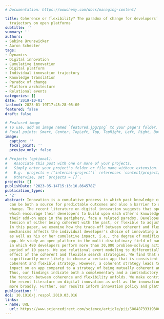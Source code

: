 ```yaml
---
# Documentation: https://wowchemy.com/docs/managing-content/

title: Coherence or flexibility? The paradox of change for developers’ digital innovation
  trajectory on open platforms
subtitle: ''
summary: ''
authors:
- Sabine Brunswicker
- Aaron Schecter
tags:
- Dynamics
- Digital innovation
- Cumulative innovation
- Digital platform
- Individual innovation trajectory
- Knowledge translation
- Paradox of change
- Platform architecture
- Relational events
categories: []
date: '2019-10-01'
lastmod: 2023-01-19T17:45:28-05:00
featured: false
draft: false

# Featured image
# To use, add an image named `featured.jpg/png` to your page's folder.
# Focal points: Smart, Center, TopLeft, Top, TopRight, Left, Right, BottomLeft, Bottom, BottomRight.
image:
  caption: ''
  focal_point: ''
  preview_only: false

# Projects (optional).
#   Associate this post with one or more of your projects.
#   Simply enter your project's folder or file name without extension.
#   E.g. `projects = ["internal-project"]` references `content/project/deep-learning/index.md`.
#   Otherwise, set `projects = []`.
projects: []
publishDate: '2023-05-14T15:13:10.864578Z'
publication_types:
- '2'
abstract: Innovation is a cumulative process in which past knowledge created by others
  can be both a source for predictable outcomes and also a barrier to significant
  change. The recent literature on digital innovation suggests that open platforms,
  which encourage their developers to build upon each other's knowledge when innovating
  their add-on apps in the periphery, face a related paradox. Developers face the
  tension of either being coherent with the past, or flexible to adjust to the future.
  In this paper, we examine how the trade-off between coherent and flexible search
  mechanisms affects the individual developer's choice of innovating a certain app
  as well as his or her cumulative impact, i.e., the degree of modifications to the
  app. We study an open platform in the multi-disciplinary field of nanotechnology,
  in which 480 developers perform more than 30,000 problem-solving actions over a
  period of 10 years. We use relational event modeling to differentially assess the
  effect of the coherent and flexible search strategies. We find that developers are
  significantly more likely to choose a certain app that is consistent with both a
  coherent and flexible strategy. However, a coherent strategy leads to greater cumulative
  impact on an app compared to a strategy of being mutually coherent and flexible.
  Thus, our findings indicate both a complementary and a contradictory logic in how
  the tension between coherence and flexibility unfolds. We make contributions to
  the recent literature on digital innovation as well as the innovation literature
  more broadly. Further, our results inform innovation policy and platform design.
publication: ''
doi: 10.1016/j.respol.2019.03.016
links:
- name: URL
  url: https://www.sciencedirect.com/science/article/pii/S0048733319300794
---
```

